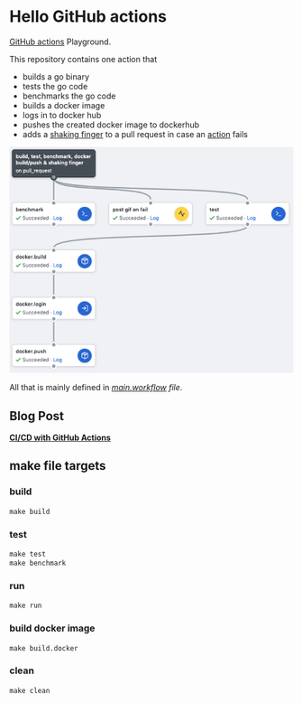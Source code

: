 # Hello GitHub actions

[GitHub actions](https://github.com/features/actions) Playground. 

This repository contains one action that
- builds a go binary
- tests the go code
- benchmarks the go code
- builds a docker image
- logs in to docker hub
- pushes the created docker image to dockerhub
- adds a [shaking finger](https://github.com/jessfraz/shaking-finger-action#usage) to a pull request in case an [action](https://developer.github.com/actions/creating-github-actions/creating-a-new-action/) fails


![build, test, benchmark, docker build/push & shaking finger](build_test_benchmark_docker_build_push_and_shaking_finger.png) 

All that is mainly defined in _[main.workflow](github/main.workflow) file_.

## Blog Post

**[CI/CD with GitHub Actions](https://www.lotharschulz.info/2019/05/09/ci-cd-with-github-actions/)**

## make file targets

### build
```
make build
```

### test
```
make test
make benchmark
```

### run
```
make run
```

### build docker image
```
make build.docker
```

### clean
```
make clean
```
